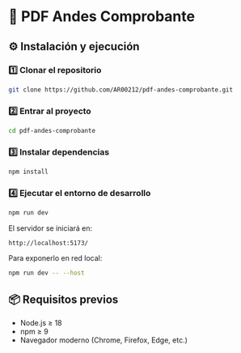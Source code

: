 # 📄 PDF Andes Comprobante



## ⚙️ Instalación y ejecución

### 1️⃣ Clonar el repositorio
```bash
git clone https://github.com/AR00212/pdf-andes-comprobante.git
````

### 2️⃣ Entrar al proyecto

```bash
cd pdf-andes-comprobante
```

### 3️⃣ Instalar dependencias

```bash
npm install
```

### 4️⃣ Ejecutar el entorno de desarrollo

```bash
npm run dev
```

El servidor se iniciará en:

```
http://localhost:5173/
```

Para exponerlo en red local:

```bash
npm run dev -- --host
```


## 📦 Requisitos previos

* Node.js ≥ 18
* npm ≥ 9
* Navegador moderno (Chrome, Firefox, Edge, etc.)


